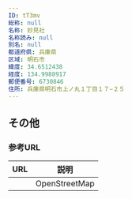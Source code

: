 ```yaml
---
ID: tT3mv
総称: null
名称: 妙見社
名称読み: null
別名: null
都道府県: 兵庫県
区域: 明石市
緯度: 34.6512438
経度: 134.9988917
郵便番号: 6730846
住所: 兵庫県明石市上ノ丸１丁目１７−２５
---
```


## その他

### 参考URL

| URL | 説明          |
| --- | ------------- |
|     | OpenStreetMap |
